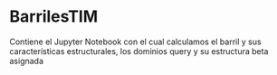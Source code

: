 # BarrilesTIM
Contiene el Jupyter Notebook con el cual calculamos el barril y sus características estructurales, los dominios query y su estructura beta asignada
